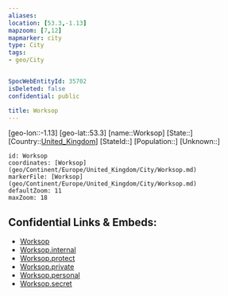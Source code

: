 ```yaml
---
aliases: 
location: [53.3,-1.13]
mapzoom: [7,12] 
mapmarker: city 
type: City
tags:
- geo/City


SpocWebEntityId: 35702
isDeleted: false
confidential: public

title: Worksop
---
```

[geo-lon::-1.13]
[geo-lat::53.3]
[name::Worksop]
[State::]
[Country::[United_Kingdom](geo/Continent/Europe/United_Kingdom.md)]
[StateId::]
[Population::]
[Unknown::]


```leaflet
id: Worksop
coordinates: [Worksop](geo/Continent/Europe/United_Kingdom/City/Worksop.md)
markerFile: [Worksop](geo/Continent/Europe/United_Kingdom/City/Worksop.md)
defaultZoom: 11 
maxZoom: 18
```


## Confidential Links & Embeds: 
- [Worksop](../../../../../../_public/geo/Continent/Europe/United_Kingdom/City/Worksop.md) 
- [Worksop.internal](../../../../../../_internal/geo/Continent/Europe/United_Kingdom/City/Worksop.internal.md) 
- [Worksop.protect](../../../../../../_protect/geo/Continent/Europe/United_Kingdom/City/Worksop.protect.md) 
- [Worksop.private](../../../../../../_private/geo/Continent/Europe/United_Kingdom/City/Worksop.private.md) 
- [Worksop.personal](../../../../../../_personal/geo/Continent/Europe/United_Kingdom/City/Worksop.personal.md) 
- [Worksop.secret](../../../../../../_secret/geo/Continent/Europe/United_Kingdom/City/Worksop.secret.md) 
